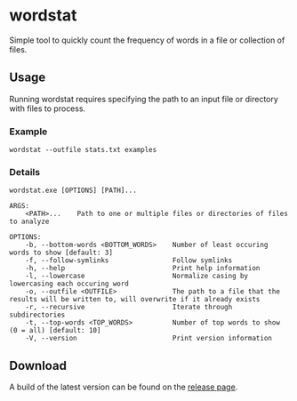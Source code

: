 # wordstat

Simple tool to quickly count the frequency of words in a file or collection of files.

## Usage

Running wordstat requires specifying the path to an input file or directory with files to process.

### Example

```shell
wordstat --outfile stats.txt examples
```

### Details

```shell
wordstat.exe [OPTIONS] [PATH]...

ARGS:
    <PATH>...    Path to one or multiple files or directories of files to analyze

OPTIONS:
    -b, --bottom-words <BOTTOM_WORDS>    Number of least occuring words to show [default: 3]
    -f, --follow-symlinks                Follow symlinks
    -h, --help                           Print help information
    -l, --lowercase                      Normalize casing by lowercasing each occuring word
    -o, --outfile <OUTFILE>              The path to a file that the results will be written to, will overwrite if it already exists
    -r, --recursive                      Iterate through subdirectories
    -t, --top-words <TOP_WORDS>          Number of top words to show (0 = all) [default: 10]
    -V, --version                        Print version information
```

## Download

A build of the latest version can be found on the [release page](https://github.com/Systemcluster/wordstat/releases).
